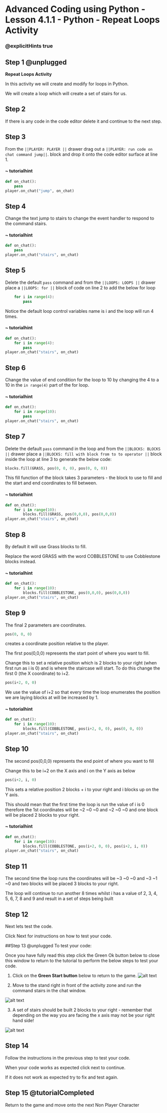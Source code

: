 # Advanced Coding using Python - Lesson 4.1.1 - Python - Repeat Loops Activity

### @explicitHints true

## Step 1 @unplugged
**Repeat Loops Activity**

In this activity we will create and modify for loops in Python.

We will create a loop which will create a set of stairs for us.

## Step 2
If there is any code in the code editor delete it and continue to the next step. 

## Step 3 
From the ``||PLAYER: PLAYER ||`` drawer drag out a ``||PLAYER: run code on chat command jump||``. block and drop it onto the code editor surface at line 1.
#### ~ tutorialhint
```python
def on_chat():
    pass
player.on_chat("jump", on_chat)
```
## Step 4 
Change the text jump to stairs to change the event handler to respond to the command stairs.
#### ~ tutorialhint
```python
def on_chat():
    pass
player.on_chat("stairs", on_chat)
```

## Step 5
Delete the default `pass` command and from the ``||LOOPS: LOOPS ||`` drawer place a ``||LOOPS: for ||``  block of code on line 2 to add the below for loop 

```python 
    for i in range(4):
        pass
```

Notice the default loop control variables name is i and the loop will run 4 times.

#### ~ tutorialhint
```python
def on_chat():
    for i in range(4):
        pass
player.on_chat("stairs", on_chat)
```

## Step 6
Change the value of end condition for the loop to 10 by changing the 4 to a 10 in the `in range(4)` part of the for loop.
#### ~ tutorialhint
```python
def on_chat():
    for i in range(10):
        pass
player.on_chat("stairs", on_chat)
```

## Step 7
Delete the default `pass` command in the loop and from the ``||BLOCKS: BLOCKS ||`` drawer place a ``||BLOCKS: fill with block from to to operator ||`` block inside the loop at line 3 to generate the below code:
```python 
blocks.fill(GRASS, pos(0, 0, 0), pos(0, 0, 0))
```

This fill function of the block takes 3 parameters - the block to use to fill and the start and end coordinates to fill between.
#### ~ tutorialhint
```python
def on_chat():
    for i in range(10): 
        blocks.fill(GRASS, pos(0,0,0), pos(0,0,0))
player.on_chat("stairs", on_chat)
```

## Step 8
By default it will use Grass blocks to fill.

Replace the word GRASS with the word COBBLESTONE to use Cobblestone blocks instead.

#### ~ tutorialhint
```python
def on_chat():
    for i in range(10): 
        blocks.fill(COBBLESTONE, pos(0,0,0), pos(0,0,0))
player.on_chat("stairs", on_chat)
```
## Step 9
The final 2 parameters are coordinates.
```python
pos(0, 0, 0)
```
creates a coordinate position relative to the player.

The first pos(0,0,0) represents the start point of where you want to fill.

Change this to set a relative position which is 2 blocks to your right (when first run as i is 0) and is where the staircase will start. 
To do this change the first 0 (the X coordinate) to i+2.
```python
pos(i+2, 0, 0)
```

We use the value of i+2 so that every time the loop enumerates the position we are laying blocks at will be increased by 1.
#### ~ tutorialhint
```python
def on_chat():
    for i in range(10): 
        blocks.fill(COBBLESTONE, pos(i+2, 0, 0), pos(0, 0, 0))
player.on_chat("stairs", on_chat)
```
## Step 10
The second pos(0,0,0) represents the end point of where you want to fill

Change this to be i+2 on the X axis and i on the Y axis as below 
```python
pos(i+2, i, 0)
```
This sets a relative position 2 blocks + i to your right and i blocks up on the Y axis.

This should mean that the first time the loop is run the value of i is 0 therefore the 1st coordinates will be ~2 ~0 ~0 and ~2 ~0 ~0 and one block will be placed 2 blocks to your right.
#### ~ tutorialhint
```python
def on_chat():
    for i in range(10): 
        blocks.fill(COBBLESTONE, pos(i+2, 0, 0), pos(i+2, i, 0))
player.on_chat("stairs", on_chat)
```

## Step 11
The second time the loop runs the coordinates will be ~3 ~0 ~0 and ~3 ~1 ~0 and two blocks will be placed 3 blocks to your right.

The loop will continue to run another 8 times whilst i has a value of 2, 3, 4, 5, 6, 7, 8 and 9 and result in a set of steps being built

## Step 12
Next lets test the code.

Click Next for instructions on how to test your code.

##Step 13 @unplugged
To test your code:

Once you have fully read this step click the Green Ok button below to close this window to return to the tutorial to perform the below steps to test your code.

1. Click on the **Green Start button** below to return to the game.
![alt text](https://intermediate.codingcredentials.com/Lesson2/2.1.1/images/2.jpg?raw=true "Start")

2. Move to the stand right in front of the activity zone and run the command stairs in the chat window.

![alt text](https://advancedpython.codingcredentials.com/Lesson4/4.1.1/images/1.jpg?raw=true "Test")

3. A set of stairs should be built 2 blocks to your right - remember that depending on the way you are facing the x axis may not be your right hand side!

![alt text](https://advancedpython.codingcredentials.com/Lesson4/4.1.1/images/2.jpg?raw=true "Test")

## Step 14
Follow the instructions in the previous step to test your code.

When your code works as expected click next to continue.

If it does not work as expected try to fix and test again.

## Step 15 @tutorialCompleted
Return to the game and move onto the next Non Player Character
